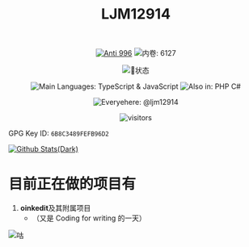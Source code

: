 <h1 align="center">LJM12914</h1>
<br />
<div align="center">

[![Anti 996](https://img.shields.io/badge/Anti-996-red.svg)](https://996.icu/)
![内卷: 6127](https://img.shields.io/badge/内卷-6127-yellow.svg)
  
![🐏状态](https://img.shields.io/badge/🐏-第%20NaN%20天症状-red.svg)
  
![Main Languages: TypeScript & JavaScript](https://img.shields.io/badge/Main%20Language-TypeScript%20&%20JavaScript-blue.svg)
![Also in: PHP C#](https://img.shields.io/badge/Also%20in-PHP%20C%23-green.svg)

![Everyehere: @ljm12914](https://img.shields.io/badge/Everywhere%20@ljm12914-blue?style=flat-square)
  
![visitors](https://visitor-badge.laobi.icu/badge?page_id=ljm12914)
</div>

GPG Key ID: `6B8C3489FEFB96D2`

[![Github Stats(Dark)](https://github-readme-stats.vercel.app/api?username=ljm12914&count_private=true&show_icons=true&theme=dark&hide=contribs#gh-dark-mode-only)](https://github.com/ljm12914)
<!--[![Github Stats(Light)](https://github-readme-stats.vercel.app/api?username=ljm12914&count_private=true&show_icons=true&hide=contribs#gh-light-mode-only)](https://github.com/ljm12914)-->

# 目前正在做的项目有

1. **oinkedit**及其附属项目
   - （又是 Coding for writing 的一天）

![咕](https://pic4.zhimg.com/80/v2-865d3f9491ce5cb2ddaf806519350cee_720w.jpg)
